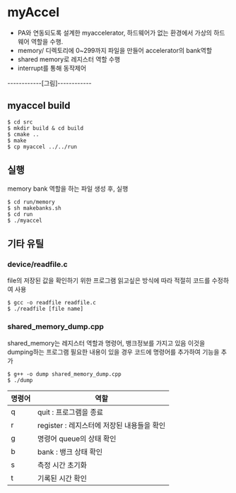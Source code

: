 # myAccel
- PA와 연동되도록 설계한 myaccelerator, 하드웨어가 없는 환경에서 가상의 하드웨어 역할을 수행.
- memory/ 디렉토리에 0~299까지 파일을 만들어 accelerator의 bank역할
- shared memory로 레지스터 역할 수행
- interrupt를 통해 동작제어

------------[그림]------------

## myaccel build
```
$ cd src
$ mkdir build & cd build
$ cmake ..
$ make
$ cp myaccel ../../run
```

## 실행
memory bank 역할을 하는 파일 생성 후, 실행
```
$ cd run/memory
$ sh makebanks.sh
$ cd run
$ ./myaccel
```

## 기타 유틸

### device/readfile.c
file의 저장된 값을 확인하기 위한 프로그램
읽고싶은 방식에 따라 적절히 코드를 수정하여 사용
```
$ gcc -o readfile readfile.c
$ ./readfile [file name]
```

### shared_memory_dump.cpp
shared_memory는 레지스터 역할과 명령어, 뱅크정보를 가지고 있음
이것을 dumping하는 프로그램
필요한 내용이 있을 경우 코드에 명령어를 추가하여 기능을 추가
```
$ g++ -o dump shared_memory_dump.cpp
$ ./dump
```
|명령어|역할|
|---|---|
|q|quit : 프로그램을 종료|
|r|register : 레지스터에 저장된 내용들을 확인|
|g|명령어 queue의 상태 확인|
|b|bank : 뱅크 상태 확인|
|s|측정 시간 초기화|
|t|기록된 시간 확인|
